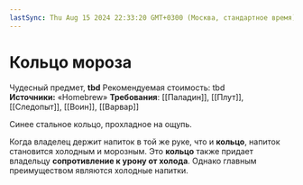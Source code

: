 ```yaml
---
lastSync: Thu Aug 15 2024 22:33:20 GMT+0300 (Москва, стандартное время)
---
```

# Кольцо мороза

Чудесный предмет, **tbd**
Рекомендуемая стоимость: tbd
**Источники:** «Homebrew»
**Требования**: [[Паладин]], [[Плут]], [[Следопыт]], [[Воин]], [[Варвар]]

Синее стальное кольцо, прохладное на ощупь.

Когда владелец держит напиток в той же руке, что и **кольцо**, напиток становится холодным и морозным. Это **кольцо** также придает владельцу **сопротивление к урону от холода**. Однако главным преимуществом являются холодные напитки.